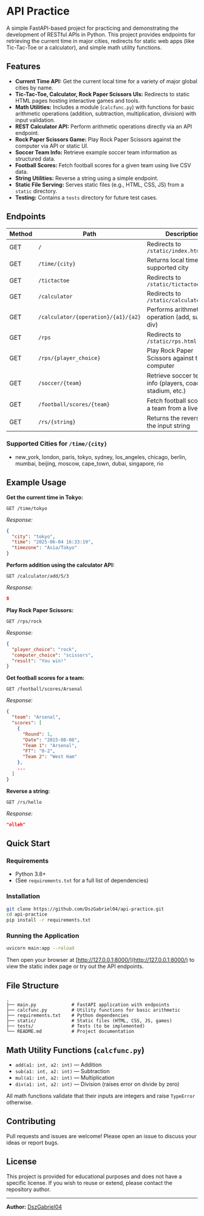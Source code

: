 # API Practice

A simple FastAPI-based project for practicing and demonstrating the development of RESTful APIs in Python. This project provides endpoints for retrieving the current time in major cities, redirects for static web apps (like Tic-Tac-Toe or a calculator), and simple math utility functions.

## Features

- **Current Time API:** Get the current local time for a variety of major global cities by name.
- **Tic-Tac-Toe, Calculator, Rock Paper Scissors UIs:** Redirects to static HTML pages hosting interactive games and tools.
- **Math Utilities:** Includes a module (`calcfunc.py`) with functions for basic arithmetic operations (addition, subtraction, multiplication, division) with input validation.
- **REST Calculator API:** Perform arithmetic operations directly via an API endpoint.
- **Rock Paper Scissors Game:** Play Rock Paper Scissors against the computer via API or static UI.
- **Soccer Team Info:** Retrieve example soccer team information as structured data.
- **Football Scores:** Fetch football scores for a given team using live CSV data.
- **String Utilities:** Reverse a string using a simple endpoint.
- **Static File Serving:** Serves static files (e.g., HTML, CSS, JS) from a `static` directory.
- **Testing:** Contains a `tests` directory for future test cases.

## Endpoints

| Method | Path                               | Description                                                       |
|--------|------------------------------------|-------------------------------------------------------------------|
| GET    | `/`                                | Redirects to `/static/index.html`                                 |
| GET    | `/time/{city}`                     | Returns local time for supported city                             |
| GET    | `/tictactoe`                       | Redirects to `/static/tictactoe.html`                             |
| GET    | `/calculator`                      | Redirects to `/static/calculator.html`                            |
| GET    | `/calculator/{operation}/{a1}/{a2}`| Performs arithmetic operation (add, sub, mul, div)                |
| GET    | `/rps`                             | Redirects to `/static/rps.html`                                   |
| GET    | `/rps/{player_choice}`             | Play Rock Paper Scissors against the computer                     |
| GET    | `/soccer/{team}`                   | Retrieve soccer team info (players, coach, stadium, etc.)         |
| GET    | `/football/scores/{team}`          | Fetch football scores for a team from a live CSV                  |
| GET    | `/rs/{string}`                     | Returns the reverse of the input string                           |

### Supported Cities for `/time/{city}`

- new_york, london, paris, tokyo, sydney, los_angeles, chicago, berlin, mumbai, beijing, moscow, cape_town, dubai, singapore, rio

## Example Usage

**Get the current time in Tokyo:**
```
GET /time/tokyo
```
_Response:_
```json
{
  "city": "tokyo",
  "time": "2025-06-04 16:33:19",
  "timezone": "Asia/Tokyo"
}
```

**Perform addition using the calculator API:**
```
GET /calculator/add/5/3
```
_Response:_
```json
8
```

**Play Rock Paper Scissors:**
```
GET /rps/rock
```
_Response:_
```json
{
  "player_choice": "rock",
  "computer_choice": "scissors",
  "result": "You win!"
}
```

**Get football scores for a team:**
```
GET /football/scores/Arsenal
```
_Response:_
```json
{
  "team": "Arsenal",
  "scores": [
    {
      "Round": 1,
      "Date": "2015-08-08",
      "Team 1": "Arsenal",
      "FT": "0-2",
      "Team 2": "West Ham"
    },
    ...
  ]
}
```

**Reverse a string:**
```
GET /rs/hello
```
_Response:_
```json
"olleh"
```

## Quick Start

### Requirements

- Python 3.8+
- (See `requirements.txt` for a full list of dependencies)

### Installation

```bash
git clone https://github.com/DszGabriel04/api-practice.git
cd api-practice
pip install -r requirements.txt
```

### Running the Application

```bash
uvicorn main:app --reload
```

Then open your browser at [http://127.0.0.1:8000/](http://127.0.0.1:8000/) to view the static index page or try out the API endpoints.

## File Structure

```
.
├── main.py             # FastAPI application with endpoints
├── calcfunc.py         # Utility functions for basic arithmetic
├── requirements.txt    # Python dependencies
├── static/             # Static files (HTML, CSS, JS, games)
├── tests/              # Tests (to be implemented)
└── README.md           # Project documentation
```

## Math Utility Functions (`calcfunc.py`)

- `add(a1: int, a2: int)` — Addition
- `sub(a1: int, a2: int)` — Subtraction
- `mul(a1: int, a2: int)` — Multiplication
- `div(a1: int, a2: int)` — Division (raises error on divide by zero)

All math functions validate that their inputs are integers and raise `TypeError` otherwise.

## Contributing

Pull requests and issues are welcome! Please open an issue to discuss your ideas or report bugs.

## License

This project is provided for educational purposes and does not have a specific license. If you wish to reuse or extend, please contact the repository author.

---

**Author:** [DszGabriel04](https://github.com/DszGabriel04)
